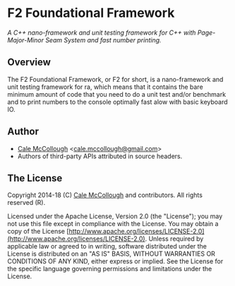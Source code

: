 # F2 Foundational Framework

*A C++ nano-framework and unit testing framework for C++ with Page-Major-Minor Seam System and fast number printing.*

## Overview

The F2 Foundational Framework, or F2 for short, is a nano-framework and unit testing framework for ra, which means that it contains the bare minimum amount of code that you need to do a unit test and/or benchmark and to print numbers to the console optimally fast alow with basic keyboard IO.

## Author

* [Cale McCollough](https://calemccollough.github.io) <[cale.mccollough@gmail.com](mailto:cale.mccollough@gmail.com)>
* Authors of third-party APIs attributed in source headers.

## The License

Copyright 2014-18 (C) [Cale McCollough](mailto:calemccollough@gmail.com) and contributors. All rights reserved (R).

Licensed under the Apache License, Version 2.0 (the "License"); you may not use this file except in compliance with the License. You may obtain a copy of the License [http://www.apache.org/licenses/LICENSE-2.0](http://www.apache.org/licenses/LICENSE-2.0). Unless required by applicable law or agreed to in writing, software distributed under the License is distributed on an "AS IS" BASIS, WITHOUT WARRANTIES OR CONDITIONS OF ANY KIND, either express or implied. See the License for the specific language governing permissions and limitations under the License.

